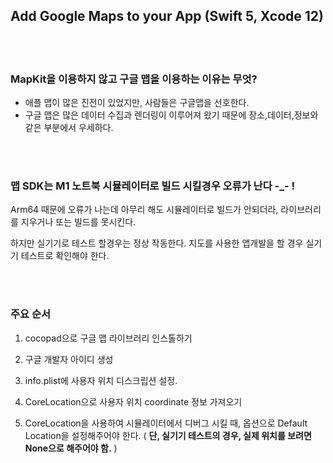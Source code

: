 ## Add Google Maps to your App (Swift 5, Xcode 12)



</br>
</br>

### MapKit을 이용하지 않고 구글 맵을 이용하는 이유는 무엇?



- 애플 맵이 많은 진전이 있었지만, 사람들은 구글맵을 선호한다.
- 구글 맵은 많은 데이터 수집과 렌더링이 이루어져 왔기 때문에 장소,데이터,정보와 같은 부분에서 우세하다.



</br>

</br>

### 맵 SDK는 M1 노트북 시뮬레이터로 빌드 시킬경우 오류가 난다 -_- !

Arm64 때문에 오류가 나는데 아무리 해도 시뮬레이터로 빌드가 안되더라, 라이브러리를 지우거나 또는 빌드를 못시킨다. 

하지만 실기기로 테스트 할경우는 정상 작동한다. 지도를 사용한 앱개발을 할 경우 실기기 테스트로 확인해야 한다.



</br>

</br>





### 주요 순서

1. cocopad으로 구글 맵 라이브러리 인스톨하기

[구글 개발자 링크 맵 사용법]: https://developers.google.com/maps/documentation/ios-sdk/overview	"미리보기"

2. 구글 개발자 아이디 생성

3. info.plist에 사용자 위치 디스크립션 설정.

4. CoreLocation으로 사용자 위치 coordinate 정보 가져오기

5. CoreLocation을 사용하여 시뮬레이터에서 디버그 시킬 때, 옵션으로 Default Location을 설정해주어야 한다. ( **단, 실기기 테스트의 경우,  실제 위치를 보려면 None으로 해주어야 함.** )

   

